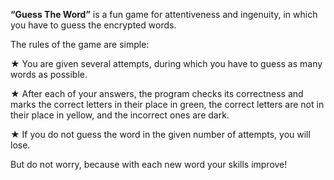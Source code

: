 <b>“Guess The Word”</b> is a fun game for attentiveness and ingenuity, in which you have to guess the encrypted words.

The rules of the game are simple:

★  You are given several attempts, during which you have to guess as many words as possible.

★  After each of your answers, the program checks its correctness and marks the correct letters in their place in green, the correct letters are not in their place in yellow, and the incorrect ones are dark.

★  If you do not guess the word in the given number of attempts, you will lose. <br>


But do not worry, because with each new word your skills improve!

